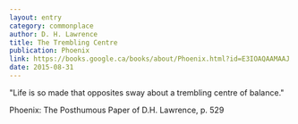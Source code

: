 ```yaml
---
layout: entry
category: commonplace
author: D. H. Lawrence
title: The Trembling Centre
publication: Phoenix
link: https://books.google.ca/books/about/Phoenix.html?id=E3IOAQAAMAAJ
date: 2015-08-31
---
```


"Life is so made that opposites sway about a trembling centre of balance."

Phoenix: The Posthumous Paper of D.H. Lawrence, p. 529